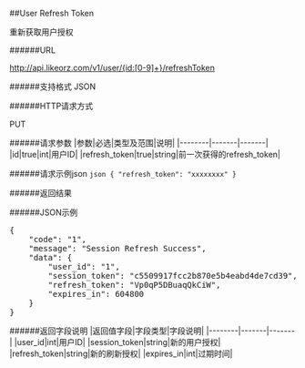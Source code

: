 ##User Refresh Token重新获取用户授权######URLhttp://api.likeorz.com/v1/user/{id:[0-9]+}/refreshToken######支持格式JSON######HTTP请求方式PUT######请求参数|参数|必选|类型及范围|说明||--------|-------|-------||id|true|int|用户ID||refresh_token|true|string|前一次获得的refresh_token|######请求示例json`json{    "refresh_token": "xxxxxxxx"}`######返回结果######JSON示例<pre>{    "code": "1",     "message": "Session Refresh Success",     "data": {        "user_id": "1",         "session_token": "c5509917fcc2b870e5b4eabd4de7cd39",         "refresh_token": "Vp0qP5DBuaqQkCiW",         "expires_in": 604800    }}</pre>######返回字段说明|返回值字段|字段类型|字段说明||--------|-------|-------||user_id|int|用户ID||session_token|string|新的用户授权||refresh_token|string|新的刷新授权||expires_in|int|过期时间|